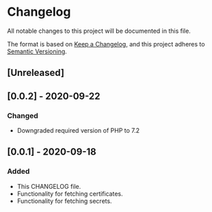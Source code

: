 # Changelog
All notable changes to this project will be documented in this file.

The format is based on [Keep a Changelog](https://keepachangelog.com/en/1.0.0/),
and this project adheres to [Semantic Versioning](https://semver.org/spec/v2.0.0.html).

## [Unreleased]

## [0.0.2] - 2020-09-22
### Changed
- Downgraded required version of PHP to 7.2

## [0.0.1] - 2020-09-18
### Added
- This CHANGELOG file.
- Functionality for fetching certificates.
- Functionality for fetching secrets.

